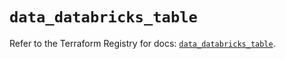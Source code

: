 # `data_databricks_table`

Refer to the Terraform Registry for docs: [`data_databricks_table`](https://registry.terraform.io/providers/databricks/databricks/1.79.1/docs/data-sources/table).
